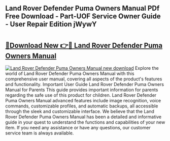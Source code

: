 ## Land Rover Defender Puma Owners Manual PDf Free Download - Part-UOF Service Owner Guide - User Repair Edition jWywY

# <h2><a href="http://cf27323.oget.top/?id=Land+Rover+Defender+Puma+Owners+Manual">🔗Download New 👉🔴 Land Rover Defender Puma Owners Manual</a></h2>

[![Land Rover Defender Puma Owners Manual new download](https://i.imgur.com/5g1atiW.png)](http://cf27323.oget.top/?id=Land+Rover+Defender+Puma+Owners+Manual)
Explore the world of Land Rover Defender Puma Owners Manual with this comprehensive user manual, covering all aspects of the product's features and functionality. Important User Guide Land Rover Defender Puma Owners Manual for Parents This guide provides important information for parents regarding the safe use of this product for children. Land Rover Defender Puma Owners Manual advanced features include image recognition, voice commands, customizable profiles, and automatic backups, all accessible through the sleek and customizable interface. We believe that the Land Rover Defender Puma Owners Manual has been a detailed and informative guide in your quest to understand the functions and capabilities of your new item. If you need any assistance or have any questions, our customer service team is always available.
